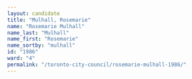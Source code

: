 ```yaml
---
layout: candidate
title: "Mulhall, Rosemarie"
name: "Rosemarie Mulhall"
name_last: "Mulhall"
name_first: "Rosemarie"
name_sortby: "mulhall"
id: "1986"
ward: "4"
permalink: "/toronto-city-council/rosemarie-mulhall-1986/"
---
```

